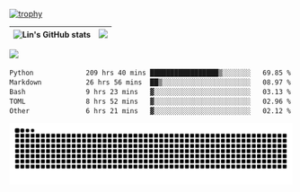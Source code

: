 [![trophy](https://github-profile-trophy.vercel.app/?username=ocss884&column=7)](https://github.com/ocss884)

| ![Lin's GitHub stats](https://github-readme-stats.vercel.app/api?username=ocss884&show_icons=true&hide_border=True&count_private=true) | ![](https://github-readme-streak-stats.herokuapp.com?user=ocss884&hide_border=true&date_format=M%20j%5B%2C%20Y%5D&ring=7EDDCF&fire=7EDDCF") |
| ------------------------------------------------------------ | ------------------------------------------------------------ |

![](https://komarev.com/ghpvc/?username=ocss884&color=brightgreen)

<!--START_SECTION:waka-->

```txt
Python             209 hrs 40 mins █████████████████▒░░░░░░░   69.85 %
Markdown           26 hrs 56 mins  ██▒░░░░░░░░░░░░░░░░░░░░░░   08.97 %
Bash               9 hrs 23 mins   ▓░░░░░░░░░░░░░░░░░░░░░░░░   03.13 %
TOML               8 hrs 52 mins   ▓░░░░░░░░░░░░░░░░░░░░░░░░   02.96 %
Other              6 hrs 21 mins   ▓░░░░░░░░░░░░░░░░░░░░░░░░   02.12 %
```

<!--END_SECTION:waka-->

<p align="center">
   <img src="https://github.com/ocss884/ocss884/blob/output/github-snake.svg" alt="snake">
</p>
